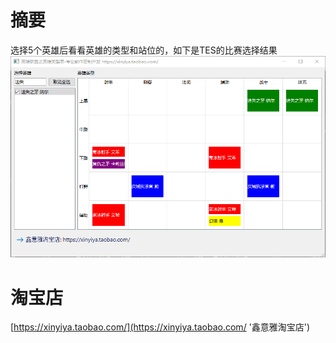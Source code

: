 # 摘要
选择5个英雄后看看英雄的类型和站位的，如下是TES的比赛选择结果  
![](./2024-10-19-TES.jpg)

# 淘宝店
[https://xinyiya.taobao.com/](https://xinyiya.taobao.com/ '鑫意雅淘宝店')